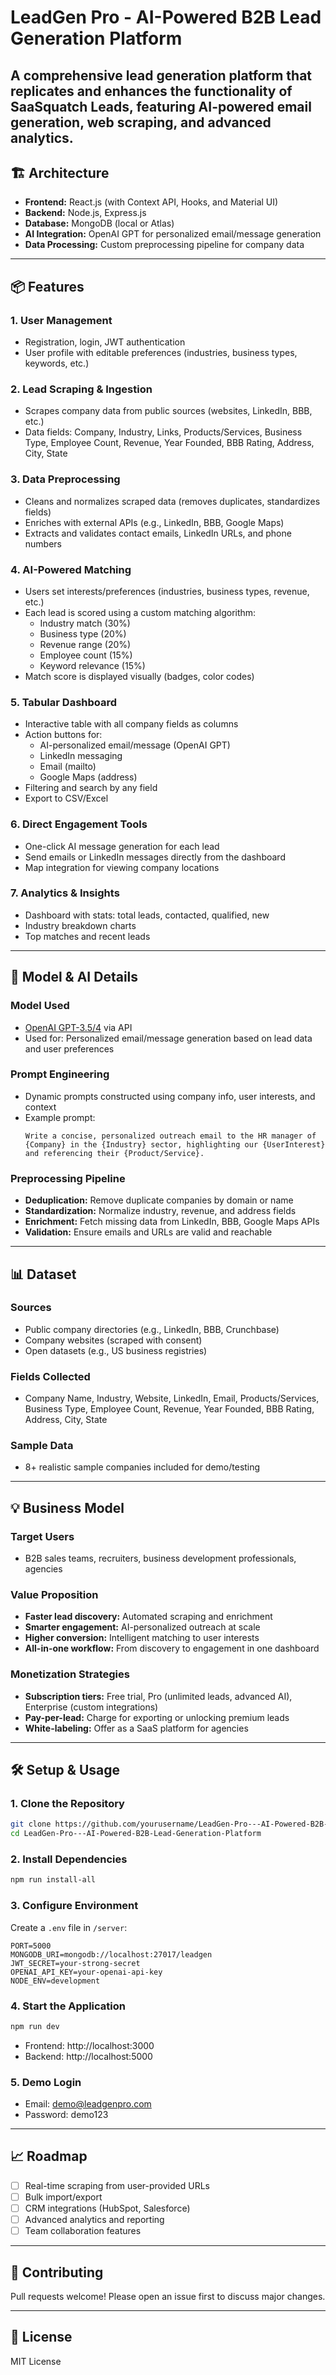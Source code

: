 # LeadGen Pro - AI-Powered B2B Lead Generation Platform

A comprehensive lead generation platform that replicates and enhances the functionality of SaaSquatch Leads, featuring AI-powered email generation, web scraping, and advanced analytics.
---

## 🏗️ Architecture

- **Frontend:** React.js (with Context API, Hooks, and Material UI)
- **Backend:** Node.js, Express.js
- **Database:** MongoDB (local or Atlas)
- **AI Integration:** OpenAI GPT for personalized email/message generation
- **Data Processing:** Custom preprocessing pipeline for company data

---

## 📦 Features

### 1. **User Management**
- Registration, login, JWT authentication
- User profile with editable preferences (industries, business types, keywords, etc.)

### 2. **Lead Scraping & Ingestion**
- Scrapes company data from public sources (websites, LinkedIn, BBB, etc.)
- Data fields: Company, Industry, Links, Products/Services, Business Type, Employee Count, Revenue, Year Founded, BBB Rating, Address, City, State

### 3. **Data Preprocessing**
- Cleans and normalizes scraped data (removes duplicates, standardizes fields)
- Enriches with external APIs (e.g., LinkedIn, BBB, Google Maps)
- Extracts and validates contact emails, LinkedIn URLs, and phone numbers

### 4. **AI-Powered Matching**
- Users set interests/preferences (industries, business types, revenue, etc.)
- Each lead is scored using a custom matching algorithm:
    - Industry match (30%)
    - Business type (20%)
    - Revenue range (20%)
    - Employee count (15%)
    - Keyword relevance (15%)
- Match score is displayed visually (badges, color codes)

### 5. **Tabular Dashboard**
- Interactive table with all company fields as columns
- Action buttons for:
    - AI-personalized email/message (OpenAI GPT)
    - LinkedIn messaging
    - Email (mailto)
    - Google Maps (address)
- Filtering and search by any field
- Export to CSV/Excel

### 6. **Direct Engagement Tools**
- One-click AI message generation for each lead
- Send emails or LinkedIn messages directly from the dashboard
- Map integration for viewing company locations

### 7. **Analytics & Insights**
- Dashboard with stats: total leads, contacted, qualified, new
- Industry breakdown charts
- Top matches and recent leads

---

## 🧠 Model & AI Details

### **Model Used**
- [OpenAI GPT-3.5/4](https://platform.openai.com/docs/models/gpt-4) via API
- Used for: Personalized email/message generation based on lead data and user preferences

### **Prompt Engineering**
- Dynamic prompts constructed using company info, user interests, and context
- Example prompt:
    ```
    Write a concise, personalized outreach email to the HR manager of {Company} in the {Industry} sector, highlighting our {UserInterest} and referencing their {Product/Service}.
    ```

### **Preprocessing Pipeline**
- **Deduplication:** Remove duplicate companies by domain or name
- **Standardization:** Normalize industry, revenue, and address fields
- **Enrichment:** Fetch missing data from LinkedIn, BBB, Google Maps APIs
- **Validation:** Ensure emails and URLs are valid and reachable

---

## 📊 Dataset

### **Sources**
- Public company directories (e.g., LinkedIn, BBB, Crunchbase)
- Company websites (scraped with consent)
- Open datasets (e.g., US business registries)

### **Fields Collected**
- Company Name, Industry, Website, LinkedIn, Email, Products/Services, Business Type, Employee Count, Revenue, Year Founded, BBB Rating, Address, City, State

### **Sample Data**
- 8+ realistic sample companies included for demo/testing

---

## 💡 Business Model

### **Target Users**
- B2B sales teams, recruiters, business development professionals, agencies

### **Value Proposition**
- **Faster lead discovery:** Automated scraping and enrichment
- **Smarter engagement:** AI-personalized outreach at scale
- **Higher conversion:** Intelligent matching to user interests
- **All-in-one workflow:** From discovery to engagement in one dashboard

### **Monetization Strategies**
- **Subscription tiers:** Free trial, Pro (unlimited leads, advanced AI), Enterprise (custom integrations)
- **Pay-per-lead:** Charge for exporting or unlocking premium leads
- **White-labeling:** Offer as a SaaS platform for agencies

---

## 🛠️ Setup & Usage

### **1. Clone the Repository**
```bash
git clone https://github.com/yourusername/LeadGen-Pro---AI-Powered-B2B-Lead-Generation-Platform.git
cd LeadGen-Pro---AI-Powered-B2B-Lead-Generation-Platform
```

### **2. Install Dependencies**
```bash
npm run install-all
```

### **3. Configure Environment**
Create a `.env` file in `/server`:
```
PORT=5000
MONGODB_URI=mongodb://localhost:27017/leadgen
JWT_SECRET=your-strong-secret
OPENAI_API_KEY=your-openai-api-key
NODE_ENV=development
```

### **4. Start the Application**
```bash
npm run dev
```
- Frontend: http://localhost:3000
- Backend: http://localhost:5000

### **5. Demo Login**
- Email: demo@leadgenpro.com
- Password: demo123

---

## 📈 Roadmap

- [ ] Real-time scraping from user-provided URLs
- [ ] Bulk import/export
- [ ] CRM integrations (HubSpot, Salesforce)
- [ ] Advanced analytics and reporting
- [ ] Team collaboration features

---

## 🤝 Contributing

Pull requests welcome! Please open an issue first to discuss major changes.

---

## 📄 License

MIT License


